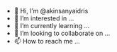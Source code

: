 - 👋 Hi, I’m @akinsanyaidris
- 👀 I’m interested in ...
- 🌱 I’m currently learning ...
- 💞️ I’m looking to collaborate on ...
- 📫 How to reach me ...

<!---
akinsanyaidris/akinsanyaidris is a ✨ special ✨ repository because its `README.md` (this file) appears on your GitHub profile.
You can click the Preview link to take a look at your changes.
--->
